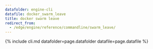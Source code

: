```yaml
---
datafolder: engine-cli
datafile: docker_swarm_leave
title: docker swarm leave
redirect_from:
  - /edge/engine/reference/commandline/swarm_leave/
---
```


<!--
Sorry, but the contents of this page are automatically generated from
Docker's source code. If you want to suggest a change to the text that appears
here, you'll need to find the string by searching this repo:

https://github.com/docker/cli
-->

{% include cli.md datafolder=page.datafolder datafile=page.datafile %}
